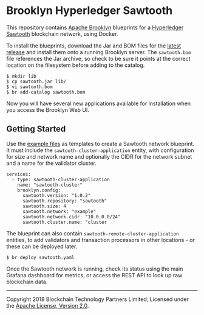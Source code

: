 Brooklyn Hyperledger Sawtooth
=============================

This repository contains [Apache Brooklyn](https://brooklyn.apache.org/) blueprints for a [Hyperledger Sawtooth](https://github.com/hyperledger/sawtooth-core) blockchain network, using Docker.

To install the blueprints, download the Jar and BOM files for the [latest release](https://github.com/blockchaintp/brooklyn-hyperledger-sawtooth/releases/latest) and install them onto a running Brooklyn server. The `sawtooth.bom` file references the Jar archive, so check to be sure it points at the correct location on the filesystem before adding to the catalog.

    $ mkdir lib
    $ cp sawtooth.jar lib/
    $ vi sawtooth.bom
    $ br add-catalog sawtooth.bom

Now you will have several new applications available for installation when you access the Brooklyn Web UI.

## Getting Started

Use the [example files](./examples) as templates to create a Sawtooth network blueprint. It must include the `sawtooth-cluster-application` entity, with configuration for size and network name and optionally the CIDR for the network subnet and a name for the validator cluster.

    services:
      - type: sawtooth-cluster-application
        name: "sawtooth-cluster"
        brooklyn.config:
          sawtooth.version: "1.0.2"
          sawtooth.repository: "sawtooth"
          sawtooth.size: 4
          sawtooth.network: "example"
          sawtooth.network.cidr: "10.0.0.0/24"
          sawtooth.cluster.name: "cluster

The blueprint can also contain `sawtooth-remote-cluster-application` entities, to add validators and transaction processors in other locations - or these can be deployed later.

    $ br deploy sawtooth.yaml

Once the Sawtooth network is running, check its status using the main Grafana dashboard for metrics, or access the REST API to look up raw blockchain data.

---
Copyright 2018 Blockchain Technology Partners Limited; Licensed under the [Apache License, Version 2.0](./LICENSE).
